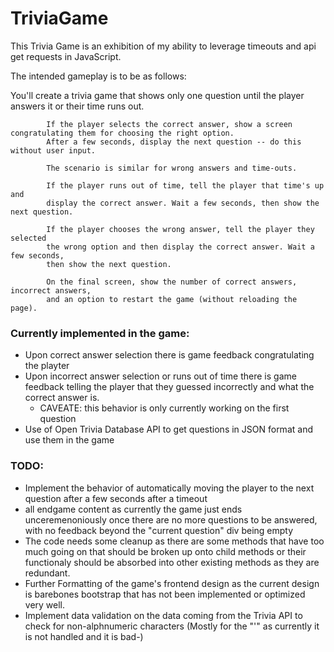 # TriviaGame

This Trivia Game is an exhibition of my ability to leverage timeouts and api get requests in JavaScript.

The intended gameplay is to be as follows: 

You'll create a trivia game that shows only one question 
            until the player answers it or their time runs out.

            If the player selects the correct answer, show a screen congratulating them for choosing the right option. 
            After a few seconds, display the next question -- do this without user input.

            The scenario is similar for wrong answers and time-outs.

            If the player runs out of time, tell the player that time's up and 
            display the correct answer. Wait a few seconds, then show the next question.

            If the player chooses the wrong answer, tell the player they selected 
            the wrong option and then display the correct answer. Wait a few seconds, 
            then show the next question.

            On the final screen, show the number of correct answers, incorrect answers, 
            and an option to restart the game (without reloading the page).

### Currently implemented in the game:
* Upon correct answer selection there is game feedback congratulating the playter
* Upon incorrect answer selection or runs out of time there is game feedback telling the player that they guessed incorrectly and what the correct answer is.
  * CAVEATE: this behavior is only currently working on the first question
* Use of Open Trivia Database API to get questions in JSON format and use them in the game

### TODO:
* Implement the behavior of automatically moving the player to the next question after a few seconds after a timeout
* all endgame content as currently the game just ends unceremenoniously once there are no more questions to be answered, with no feedback beyond the "current question" div being empty
* The code needs some cleanup as there are some methods that have too much going on that should be broken up onto child methods or their functionaly should be absorbed into other existing methods as they are redundant.
* Further Formatting of the game's frontend design as the current design is barebones bootstrap that has not been implemented or optimized very well.
* Implement data validation on the data coming from the Trivia API to check for non-alphnumeric characters (Mostly for the "'" as currently it is not handled and it is bad-)

